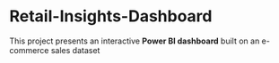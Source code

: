 # Retail-Insights-Dashboard
This project presents an interactive **Power BI dashboard** built on an e-commerce sales dataset
